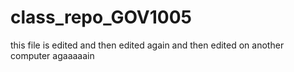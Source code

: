 # class_repo_GOV1005

this file is edited
and then edited again
and then edited on another computer agaaaaain
